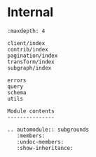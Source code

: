 # Internal

<!-- TODO `autodoc2`

chk out `autodoc2` for a less-manual approach
default autodoc generation ended up not being the greatest due to importing
-->

```{toctree}
:maxdepth: 4

client/index
contrib/index
pagination/index
transform/index
subgraph/index

errors
query
schema
utils
```

```{eval-est}
Module contents
---------------

.. automodule:: subgrounds
   :members:
   :undoc-members:
   :show-inheritance:
```
